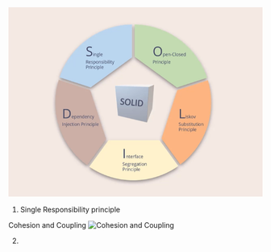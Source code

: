 
![SOLID](image.png) 

1. Single Responsibility principle 

Cohesion and Coupling ![Cohesion and Coupling](https://github.com/user-attachments/assets/49f884f9-c0bb-4255-bc60-7fa68ca1f601)

2. 
